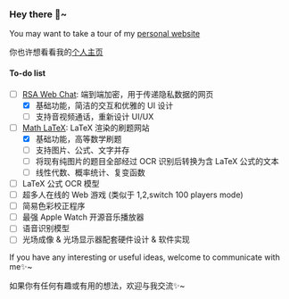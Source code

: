 ### Hey there 👋~

You may want to take a tour of my [personal website](https://darxs.com.cn/en/)

你也许想看看我的[个人主页](https://darxs.com.cn)

#### To-do list
- [ ] [RSA Web Chat](https://github.com/Dar-Xs/RSA-Web-Chat): 端到端加密，用于传递隐私数据的网页
  - [x] 基础功能，简洁的交互和优雅的 UI 设计
  - [ ] 支持音视频通话，重新设计 UI/UX
- [ ] [Math LaTeX](https://github.com/Dar-Xs/math-latex-client): LaTeX 渲染的刷题网站
  - [x] 基础功能，高等数学刷题
  - [ ] 支持图片、公式、文字并存
  - [ ] 将现有纯图片的题目全部经过 OCR 识别后转换为含 LaTeX 公式的文本
  - [ ] 线性代数、概率统计、复变函数
- [ ] LaTeX 公式 OCR 模型
- [ ] 超多人在线的 Web 游戏 (类似于 1,2,switch 100 players mode)
- [ ] 简易色彩校正程序
- [ ] 最强 Apple Watch 开源音乐播放器
- [ ] 语音识别模型
- [ ] 光场成像 & 光场显示器配套硬件设计 & 软件实现

If you have any interesting or useful ideas, welcome to communicate with me✨~

如果你有任何有趣或有用的想法，欢迎与我交流✨~

<!--
to-do list (hidden detail)
- [ ] 使用 iPhone 前置摄像头给 MacBook 外接显示器做色彩校正的应用程序
- [ ] 能将打印的数学公式转换为 LaTeX 公式的 OCR 模型
  - [ ] 通过 Katex 渲染图片，实现强化学习
  - [ ] 手写公式图片识别
  - [ ] 实时手写识别（带有笔画时序数据）
- [ ] 能根据音色，将多人音频转为文字的语音识别模型
  - [ ] 人声分离模型
- [ ] 视频(动漫)插帧模型

**Dar-Xs/Dar-Xs** is a ✨ _special_ ✨ repository because its `README.md` (this file) appears on your GitHub profile.

Here are some ideas to get you started:

- 🔭 I’m currently working on ...
- 🌱 I’m currently learning ...
- 👯 I’m looking to collaborate on ...
- 🤔 I’m looking for help with ...
- 💬 Ask me about ...
- 📫 How to reach me: ...
- 😄 Pronouns: ...
- ⚡ Fun fact: ...
-->
